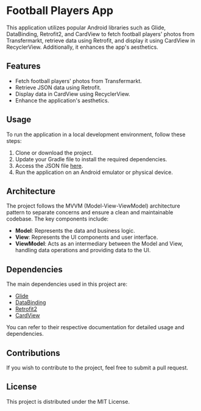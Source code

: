 # Football Players App

This application utilizes popular Android libraries such as Glide, DataBinding, Retrofit2, and CardView to fetch football players' photos from Transfermarkt, retrieve data using Retrofit, and display it using CardView in RecyclerView. Additionally, it enhances the app's aesthetics.

## Features

- Fetch football players' photos from Transfermarkt.
- Retrieve JSON data using Retrofit.
- Display data in CardView using RecyclerView.
- Enhance the application's aesthetics.

## Usage

To run the application in a local development environment, follow these steps:

1. Clone or download the project.
2. Update your Gradle file to install the required dependencies.
3.  Access the JSON file [here](https://raw.githubusercontent.com/baranselklnc/fakejson/master/fakeapiFootball.json).
4. Run the application on an Android emulator or physical device.


## Architecture

The project follows the MVVM (Model-View-ViewModel) architecture pattern to separate concerns and ensure a clean and maintainable codebase. The key components include:

- **Model**: Represents the data and business logic.
- **View**: Represents the UI components and user interface.
- **ViewModel**: Acts as an intermediary between the Model and View, handling data operations and providing data to the UI.

## Dependencies

The main dependencies used in this project are:

- [Glide](https://github.com/bumptech/glide)
- [DataBinding](https://developer.android.com/topic/libraries/data-binding)
- [Retrofit2](https://square.github.io/retrofit/)
- [CardView](https://developer.android.com/guide/topics/ui/layout/cardview)

You can refer to their respective documentation for detailed usage and dependencies.




## Contributions

If you wish to contribute to the project, feel free to submit a pull request. 

## License

This project is distributed under the MIT License. 
